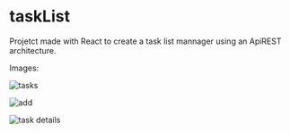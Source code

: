 # taskList
Projetct made with React to create a task list mannager using an ApiREST architecture.

Images:

![tasks](https://user-images.githubusercontent.com/68929967/169681754-273a3594-fa28-4eff-b985-11a9278c6a7b.png)

![add](https://user-images.githubusercontent.com/68929967/169681753-c905702e-c890-496e-bd9e-44c76329aa3c.png)

![task details](https://user-images.githubusercontent.com/68929967/169681758-86ae57bd-e9b0-4e1d-a4dc-5cd757a4184f.png)
